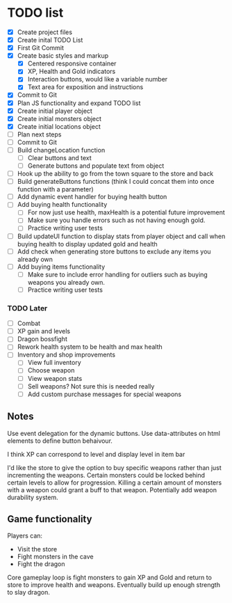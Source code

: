 # TODO list

<!--- Resuable snippets 
- [ ] XXX
---> 

- [x] Create project files
- [x] Create inital TODO List 
- [x] First Git Commit
- [x] Create basic styles and markup
  - [x] Centered responsive container
  - [x] XP, Health and Gold indicators
  - [x] Interaction buttons, would like a variable number
  - [x] Text area for exposition and instructions
- [x] Commit to Git
- [x] Plan JS functionality and expand TODO list
- [x] Create initial player object
- [x] Create initial monsters object
- [x] Create initial locations object
- [ ] Plan next steps
- [ ] Commit to Git
- [ ] Build changeLocation function
  - [ ] Clear buttons and text
  - [ ] Generate buttons and populate text from object 
- [ ] Hook up the ability to go from the town square to the store and back
- [ ] Build generateButtons functions (think I could concat them into once function with a parameter)
- [ ] Add dynamic event handler for buying health button
- [ ] Add buying health functionality
  - [ ] For now just use health, maxHealth is a potential future improvement
  - [ ] Make sure you handle errors such as not having enough gold.
  - [ ] Practice writing user tests
- [ ] Build updateUI function to display stats from player object and call when buying health to display updated gold and health
- [ ] Add check when generating store buttons to exclude any items you already own
- [ ] Add buying items functionality
  - [ ] Make sure to include error handling for outliers such as buying weapons you already own.
  - [ ] Practice writing user tests

### TODO Later

- [ ] Combat
- [ ] XP gain and levels
- [ ] Dragon bossfight
- [ ] Rework health system to be health and max health
- [ ] Inventory and shop improvements
  - [ ] View full inventory
  - [ ] Choose weapon
  - [ ] View weapon stats
  - [ ] Sell weapons? Not sure this is needed really
  - [ ] Add custom purchase messages for special weapons

## Notes

Use event delegation for the dynamic buttons. Use data-attributes on html elements to define button behaivour.

I think XP can correspond to level and display level in item bar

I'd like the store to give the option to buy specific weapons rather than just incrementing the weapons.
Certain monsters could be locked behind certain levels to allow for progression.
Killing a certain amount of monsters with a weapon could grant a buff to that weapon.
Potentially add weapon durability system.

## Game functionality

Players can:
- Visit the store
- Fight monsters in the cave
- Fight the dragon

Core gameplay loop is fight monsters to gain XP and Gold and return to store to improve health and weapons. Eventually build up enough strength to slay dragon.